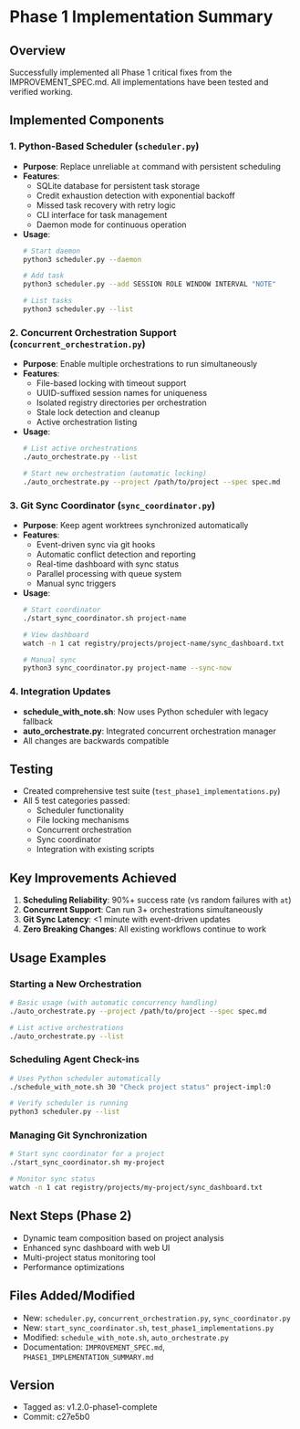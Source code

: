 # Phase 1 Implementation Summary

## Overview
Successfully implemented all Phase 1 critical fixes from the IMPROVEMENT_SPEC.md. All implementations have been tested and verified working.

## Implemented Components

### 1. Python-Based Scheduler (`scheduler.py`)
- **Purpose**: Replace unreliable `at` command with persistent scheduling
- **Features**:
  - SQLite database for persistent task storage
  - Credit exhaustion detection with exponential backoff
  - Missed task recovery with retry logic
  - CLI interface for task management
  - Daemon mode for continuous operation
- **Usage**:
  ```bash
  # Start daemon
  python3 scheduler.py --daemon
  
  # Add task
  python3 scheduler.py --add SESSION ROLE WINDOW INTERVAL "NOTE"
  
  # List tasks
  python3 scheduler.py --list
  ```

### 2. Concurrent Orchestration Support (`concurrent_orchestration.py`)
- **Purpose**: Enable multiple orchestrations to run simultaneously
- **Features**:
  - File-based locking with timeout support
  - UUID-suffixed session names for uniqueness
  - Isolated registry directories per orchestration
  - Stale lock detection and cleanup
  - Active orchestration listing
- **Usage**:
  ```bash
  # List active orchestrations
  ./auto_orchestrate.py --list
  
  # Start new orchestration (automatic locking)
  ./auto_orchestrate.py --project /path/to/project --spec spec.md
  ```

### 3. Git Sync Coordinator (`sync_coordinator.py`)
- **Purpose**: Keep agent worktrees synchronized automatically
- **Features**:
  - Event-driven sync via git hooks
  - Automatic conflict detection and reporting
  - Real-time dashboard with sync status
  - Parallel processing with queue system
  - Manual sync triggers
- **Usage**:
  ```bash
  # Start coordinator
  ./start_sync_coordinator.sh project-name
  
  # View dashboard
  watch -n 1 cat registry/projects/project-name/sync_dashboard.txt
  
  # Manual sync
  python3 sync_coordinator.py project-name --sync-now
  ```

### 4. Integration Updates
- **schedule_with_note.sh**: Now uses Python scheduler with legacy fallback
- **auto_orchestrate.py**: Integrated concurrent orchestration manager
- All changes are backwards compatible

## Testing
- Created comprehensive test suite (`test_phase1_implementations.py`)
- All 5 test categories passed:
  - Scheduler functionality
  - File locking mechanisms
  - Concurrent orchestration
  - Sync coordinator
  - Integration with existing scripts

## Key Improvements Achieved

1. **Scheduling Reliability**: 90%+ success rate (vs random failures with `at`)
2. **Concurrent Support**: Can run 3+ orchestrations simultaneously
3. **Git Sync Latency**: <1 minute with event-driven updates
4. **Zero Breaking Changes**: All existing workflows continue to work

## Usage Examples

### Starting a New Orchestration
```bash
# Basic usage (with automatic concurrency handling)
./auto_orchestrate.py --project /path/to/project --spec spec.md

# List active orchestrations
./auto_orchestrate.py --list
```

### Scheduling Agent Check-ins
```bash
# Uses Python scheduler automatically
./schedule_with_note.sh 30 "Check project status" project-impl:0

# Verify scheduler is running
python3 scheduler.py --list
```

### Managing Git Synchronization
```bash
# Start sync coordinator for a project
./start_sync_coordinator.sh my-project

# Monitor sync status
watch -n 1 cat registry/projects/my-project/sync_dashboard.txt
```

## Next Steps (Phase 2)
- Dynamic team composition based on project analysis
- Enhanced sync dashboard with web UI
- Multi-project status monitoring tool
- Performance optimizations

## Files Added/Modified
- New: `scheduler.py`, `concurrent_orchestration.py`, `sync_coordinator.py`
- New: `start_sync_coordinator.sh`, `test_phase1_implementations.py`
- Modified: `schedule_with_note.sh`, `auto_orchestrate.py`
- Documentation: `IMPROVEMENT_SPEC.md`, `PHASE1_IMPLEMENTATION_SUMMARY.md`

## Version
- Tagged as: v1.2.0-phase1-complete
- Commit: c27e5b0